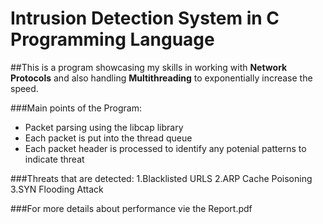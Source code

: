 # Intrusion Detection System in C Programming Language

##This is a program showcasing my skills in working with **Network Protocols** and also handling **Multithreading** to exponentially increase the speed.

###Main points of the Program:
- Packet parsing using the libcap library
- Each packet is put into the thread queue
- Each packet header is processed to identify any potenial patterns to indicate threat

###Threats that are detected:
1.Blacklisted URLS
2.ARP Cache Poisoning
3.SYN Flooding Attack

###For more details about performance vie the Report.pdf


